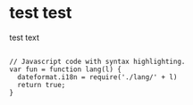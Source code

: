 <h1>test test</h1>
<p>test text</p>
<pre class="hljs highlight language-js"><code>
// Javascript code with syntax highlighting.
var fun = function lang(l) {
  dateformat.i18n = require('./lang/' + l)
  return true;
}</code></pre>


<div id="included"></div>
<script>
elmnts = document.getElementsByClassName("included");
for (index = 0; index < elmnts.length; index++) {
     elmnt= elmnts[index];                             
     xhttp = new XMLHttpRequest();
     xhttp.onreadystatechange = function() {
        if (this.readyState == 4) {
            if (this.status == 200) {elmnt.innerHTML = this.responseText;}
            if (this.status == 404) {elmnt.innerHTML = "Page not found.";}
        }
    }
    xhttp.open("GET",elmnt.getAttribute("src"), true);
    xhttp.send();                                   
}
</script>
